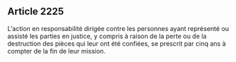 Article 2225
----
L'action en responsabilité dirigée contre les personnes ayant représenté ou
assisté les parties en justice, y compris à raison de la perte ou de la
destruction des pièces qui leur ont été confiées, se prescrit par cinq ans à
compter de la fin de leur mission.
